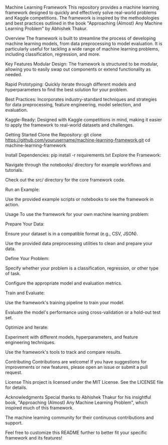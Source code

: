Machine Learning Framework
This repository provides a machine learning framework designed to quickly and effectively solve real-world problems and Kaggle competitions. The framework is inspired by the methodologies and best practices outlined in the book "Approaching (Almost) Any Machine Learning Problem" by Abhishek Thakur.

Overview
The framework is built to streamline the process of developing machine learning models, from data preprocessing to model evaluation. It is particularly useful for tackling a wide range of machine learning problems, including classification, regression, and more.

Key Features
Modular Design: The framework is structured to be modular, allowing you to easily swap out components or extend functionality as needed.

Rapid Prototyping: Quickly iterate through different models and hyperparameters to find the best solution for your problem.

Best Practices: Incorporates industry-standard techniques and strategies for data preprocessing, feature engineering, model selection, and evaluation.

Kaggle-Ready: Designed with Kaggle competitions in mind, making it easier to apply the framework to real-world datasets and challenges.

Getting Started
Clone the Repository:
git clone https://github.com/yourusername/machine-learning-framework.git
cd machine-learning-framework

Install Dependencies:
pip install -r requirements.txt
Explore the Framework:

Navigate through the notebooks/ directory for example workflows and tutorials.

Check out the src/ directory for the core framework code.

Run an Example:

Use the provided example scripts or notebooks to see the framework in action.

Usage
To use the framework for your own machine learning problem:

Prepare Your Data:

Ensure your dataset is in a compatible format (e.g., CSV, JSON).

Use the provided data preprocessing utilities to clean and prepare your data.

Define Your Problem:

Specify whether your problem is a classification, regression, or other type of task.

Configure the appropriate model and evaluation metrics.

Train and Evaluate:

Use the framework's training pipeline to train your model.

Evaluate the model's performance using cross-validation or a hold-out test set.

Optimize and Iterate:

Experiment with different models, hyperparameters, and feature engineering techniques.

Use the framework's tools to track and compare results.

Contributing
Contributions are welcome! If you have suggestions for improvements or new features, please open an issue or submit a pull request.

License
This project is licensed under the MIT License. See the LICENSE file for details.

Acknowledgments
Special thanks to Abhishek Thakur for his insightful book, "Approaching (Almost) Any Machine Learning Problem", which inspired much of this framework.

The machine learning community for their continuous contributions and support.

Feel free to customize this README further to better fit your specific framework and its features!
